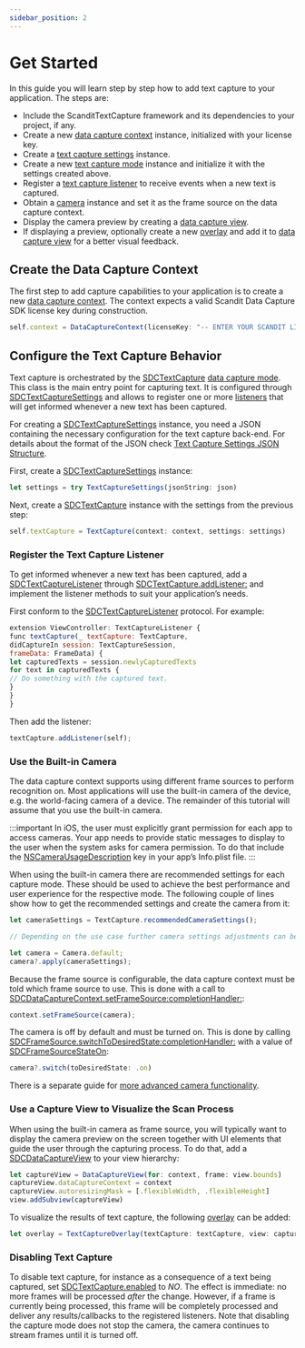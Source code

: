 ```yaml
---
sidebar_position: 2
---
```


# Get Started

In this guide you will learn step by step how to add text capture to your application. The steps are:

- Include the ScanditTextCapture framework and its dependencies to your project, if any.
- Create a new [data capture context](https://docs.scandit.com/data-capture-sdk/react-native/core/api/data-capture-context.html#class-scandit.datacapture.core.DataCaptureContext) instance, initialized with your license key.
- Create a [text capture settings](https://docs.scandit.com/data-capture-sdk/react-native/text-capture/api/text-capture-settings.html#class-scandit.datacapture.text.TextCaptureSettings) instance.
- Create a new [text capture mode](https://docs.scandit.com/data-capture-sdk/react-native/text-capture/api/text-capture.html#class-scandit.datacapture.text.TextCapture) instance and initialize it with the settings created above.
- Register a [text capture listener](https://docs.scandit.com/data-capture-sdk/react-native/text-capture/api/text-capture-listener.html#interface-scandit.datacapture.text.ITextCaptureListener) to receive events when a new text is captured.
- Obtain a [camera](https://docs.scandit.com/data-capture-sdk/react-native/core/api/camera.html#class-scandit.datacapture.core.Camera) instance and set it as the frame source on the data capture context.
- Display the camera preview by creating a [data capture view](https://docs.scandit.com/data-capture-sdk/react-native/core/api/ui/data-capture-view.html#class-scandit.datacapture.core.ui.DataCaptureView).
- If displaying a preview, optionally create a new [overlay](https://docs.scandit.com/data-capture-sdk/react-native/text-capture/api/ui/text-capture-overlay.html#class-scandit.datacapture.text.ui.TextCaptureOverlay) and add it to [data capture view](https://docs.scandit.com/data-capture-sdk/react-native/core/api/ui/data-capture-view.html#class-scandit.datacapture.core.ui.DataCaptureView) for a better visual feedback.

## Create the Data Capture Context

The first step to add capture capabilities to your application is to create a new [data capture context](https://docs.scandit.com/data-capture-sdk/react-native/core/api/data-capture-context.html#class-scandit.datacapture.core.DataCaptureContext). The context expects a valid Scandit Data Capture SDK license key during construction.

```js
self.context = DataCaptureContext(licenseKey: "-- ENTER YOUR SCANDIT LICENSE KEY HERE --")
```

## Configure the Text Capture Behavior

Text capture is orchestrated by the [SDCTextCapture](https://docs.scandit.com/data-capture-sdk/react-native/text-capture/api/text-capture.html#class-scandit.datacapture.text.TextCapture) [data capture mode](https://docs.scandit.com/data-capture-sdk/react-native/core/api/data-capture-mode.html#interface-scandit.datacapture.core.IDataCaptureMode). This class is the main entry point for capturing text. It is configured through [SDCTextCaptureSettings](https://docs.scandit.com/data-capture-sdk/react-native/text-capture/api/text-capture-settings.html#class-scandit.datacapture.text.TextCaptureSettings) and allows to register one or more [listeners](https://docs.scandit.com/data-capture-sdk/react-native/text-capture/api/text-capture-listener.html#interface-scandit.datacapture.text.ITextCaptureListener) that will get informed whenever a new text has been captured.

For creating a [SDCTextCaptureSettings](https://docs.scandit.com/data-capture-sdk/react-native/text-capture/api/text-capture-settings.html#class-scandit.datacapture.text.TextCaptureSettings) instance, you need a JSON containing the necessary configuration for the text capture back-end. For details about the format of the JSON check [Text Capture Settings JSON Structure](https://docs.scandit.com/data-capture-sdk/react-native/text-capture/json-structure.html).

First, create a [SDCTextCaptureSettings](https://docs.scandit.com/data-capture-sdk/react-native/text-capture/api/text-capture-settings.html#class-scandit.datacapture.text.TextCaptureSettings) instance:

```js
let settings = try TextCaptureSettings(jsonString: json)
```

Next, create a [SDCTextCapture](https://docs.scandit.com/data-capture-sdk/react-native/text-capture/api/text-capture.html#class-scandit.datacapture.text.TextCapture) instance with the settings from the previous step:

```js
self.textCapture = TextCapture(context: context, settings: settings)
```

### Register the Text Capture Listener

To get informed whenever a new text has been captured, add a [SDCTextCaptureListener](https://docs.scandit.com/data-capture-sdk/react-native/text-capture/api/text-capture-listener.html#interface-scandit.datacapture.text.ITextCaptureListener) through [SDCTextCapture.addListener:](https://docs.scandit.com/data-capture-sdk/react-native/text-capture/api/text-capture.html#method-scandit.datacapture.text.TextCapture.AddListener) and implement the listener methods to suit your application’s needs.

First conform to the [SDCTextCaptureListener](https://docs.scandit.com/data-capture-sdk/react-native/text-capture/api/text-capture-listener.html#interface-scandit.datacapture.text.ITextCaptureListener) protocol. For example:

```js
extension ViewController: TextCaptureListener {
func textCapture(_ textCapture: TextCapture,
didCaptureIn session: TextCaptureSession,
frameData: FrameData) {
let capturedTexts = session.newlyCapturedTexts
for text in capturedTexts {
// Do something with the captured text.
}
}
}
```

Then add the listener:

```js
textCapture.addListener(self);
```

### Use the Built-in Camera

The data capture context supports using different frame sources to perform recognition on. Most applications will use the built-in camera of the device, e.g. the world-facing camera of a device. The remainder of this tutorial will assume that you use the built-in camera.

:::important
In iOS, the user must explicitly grant permission for each app to access cameras. Your app needs to provide static messages to display to the user when the system asks for camera permission. To do that include the [NSCameraUsageDescription](https://developer.apple.com/documentation/bundleresources/information%5Fproperty%5Flist/nscamerausagedescription) key in your app’s Info.plist file.
:::

When using the built-in camera there are recommended settings for each capture mode. These should be used to achieve the best performance and user experience for the respective mode. The following couple of lines show how to get the recommended settings and create the camera from it:

```js
let cameraSettings = TextCapture.recommendedCameraSettings();

// Depending on the use case further camera settings adjustments can be made here.

let camera = Camera.default;
camera?.apply(cameraSettings);
```

Because the frame source is configurable, the data capture context must be told which frame source to use. This is done
with a call to [SDCDataCaptureContext.setFrameSource:completionHandler:](https://docs.scandit.com/data-capture-sdk/react-native/core/api/data-capture-context.html#method-scandit.datacapture.core.DataCaptureContext.SetFrameSourceAsync):

```js
context.setFrameSource(camera);
```

The camera is off by default and must be turned on. This is done by calling
[SDCFrameSource.switchToDesiredState:completionHandler:](https://docs.scandit.com/data-capture-sdk/react-native/core/api/frame-source.html#method-scandit.datacapture.core.IFrameSource.SwitchToDesiredStateAsync) with a value of [SDCFrameSourceStateOn](https://docs.scandit.com/data-capture-sdk/react-native/core/api/frame-source.html#value-scandit.datacapture.core.FrameSourceState.On):

```js
camera?.switch(toDesiredState: .on)
```

There is a separate guide for [more advanced camera functionality](advanced-topics.html).

### Use a Capture View to Visualize the Scan Process

When using the built-in camera as frame source, you will typically want to display the camera preview on the screen together with UI elements that guide the user through the capturing process. To do that, add a [SDCDataCaptureView](https://docs.scandit.com/data-capture-sdk/react-native/core/api/ui/data-capture-view.html#class-scandit.datacapture.core.ui.DataCaptureView) to your view hierarchy:

```js
let captureView = DataCaptureView(for: context, frame: view.bounds)
captureView.dataCaptureContext = context
captureView.autoresizingMask = [.flexibleWidth, .flexibleHeight]
view.addSubview(captureView)
```

To visualize the results of text capture, the following [overlay](https://docs.scandit.com/data-capture-sdk/react-native/text-capture/api/ui/text-capture-overlay.html#class-scandit.datacapture.text.ui.TextCaptureOverlay) can be added:

```js
let overlay = TextCaptureOverlay(textCapture: textCapture, view: captureView)
```

### Disabling Text Capture

To disable text capture, for instance as a consequence of a text being captured, set [SDCTextCapture.enabled](https://docs.scandit.com/data-capture-sdk/react-native/text-capture/api/text-capture.html#property-scandit.datacapture.text.TextCapture.IsEnabled) to _NO_. The effect is immediate: no more frames will be processed _after_ the change. However, if a frame is currently being processed, this frame will be completely processed and deliver any results/callbacks to the registered listeners. Note that disabling the capture mode does not stop the camera, the camera continues to stream frames until it is turned off.
